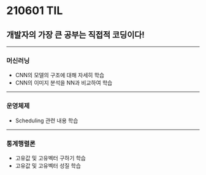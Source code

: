 # 210601 TIL
## 개발자의 가장 큰 공부는 직접적 코딩이다!
----------
### 머신러닝
  * CNN의 모델의 구조에 대해 자세히 학습
  * CNN의 이미지 분석을 NN과 비교하여 학습
---------------
### 운영체제
  * Scheduling 관련 내용 학습
--------------
### 통계행렬론
  * 고유값 및 고유벡터 구하기 학습
  * 고유값 및 고유벡터 성질 학습
